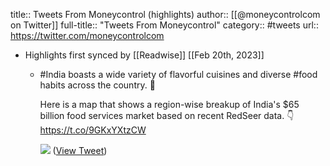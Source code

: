 title:: Tweets From Moneycontrol (highlights)
author:: [[@moneycontrolcom on Twitter]]
full-title:: "Tweets From Moneycontrol"
category:: #tweets
url:: https://twitter.com/moneycontrolcom

- Highlights first synced by [[Readwise]] [[Feb 20th, 2023]]
	- #India boasts a wide variety of flavorful cuisines and diverse #food habits across the country. 🥘
	  
	  Here is a map that shows a region-wise breakup of India's $65 billion food services market based on recent RedSeer data. 👇 https://t.co/9GKxYXtzCW
	  
	  ![](https://pbs.twimg.com/media/FdBUgVDaEAEveE1.jpg) ([View Tweet](https://twitter.com/moneycontrolcom/status/1571849710033588231))